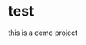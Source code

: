<html>
<head>
<title>demo</title>
<body>
<h1>test</h1>
<p>this is a demo project</p>
</body>
</head>
</html>
